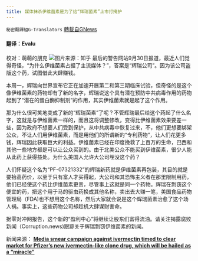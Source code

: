 ```yaml
---
title: 媒体抹杀伊维菌素是为了给“辉瑞菌素”上市打掩护
---
```

`秘密翻譯組G-Translators` [轉載自GNews](https://gnews.org/zh-hans/1565841/)

#### 翻译：Evalu
校对：萌萌的朋克
![](https://assets.gnews.org/wp-content/uploads/2021/09/1-148.jpg)图片来源：知乎
最后的警告网站9月30日报道，最近人们觉得奇怪，“为什么伊维菌素占据了主流媒体？”，答案是“辉瑞公司”。因为该公司盗版这个药，试图借此大肆赚钱。

本周一，辉瑞向世界宣布它正在加速开展第二和第三期临床试验，但奇怪的是这个像伊维菌素的药物却有了新的名字，辉瑞说这个具有潜在预防中共病毒作用的药物起到了“潜在的蛋白酶抑制剂”的作用，其实伊维菌素就是起了这个作用。

那为什么很可笑地变成了新的“辉瑞菌素”了呢？不管辉瑞最后给这个药起了什么名字，这就是与伊维菌素一样的，而且这将调整修改，变得比伊维菌素效果要差一些，因为政府不想要人们受到保护，从中共病毒中恢复过来，不，他们更想要绑架公众，不让人们用伊维菌素，而是用他们的所谓新的“专利药物”，让人们花更多钱，辉瑞因此获取巨大的利益。伊维菌素已经在印度挽救了上百万的生命，巴西和其他一些地方都是可以让公众买到的。由于北美公众不能买到伊维菌素，很少人能从此药上获得益处。为什么美国人允许大公司埋没这个药？

人们怀疑这个名为“PF-07321332”的辉瑞新药就是伊维菌素再包装，其目的就是要抬高药价，以至于只有富人才买得起，大公司和其恐怖主义者在那里限制用药，他们已经使这个药比伊维菌素更贵，尽管事上这就是同一个药物。辉瑞在剽窃这个便宜的药，把这个用于马的驱虫药换成其他名称，卖出去大赚一笔，美国食品药物管理局（FDA)也不想用这个名称，然后大家就会说是这个辉瑞菌素治愈了这个场人祸。事实上，这些药物公司却趁机大肆谋财害命。

据零对冲网报告，这个新的“盈利中心”将继续让股东们富得流油。请关注揭露腐败新闻（Corruption.news)跟踪关于辉瑞剽窃伊维菌素的新闻。

新闻来源： [**Media smear campaign against ivermectin timed to clear market for Pfizer’s new ivermectin-like clone drug, which will be hailed as a “miracle”**](https://www.afinalwarning.com/558297.html)
